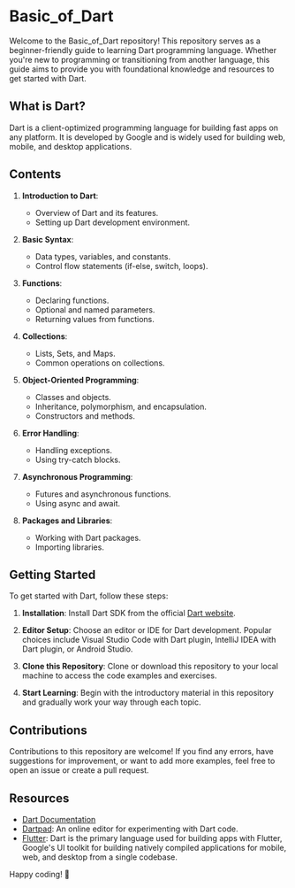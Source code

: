 # Basic_of_Dart

Welcome to the Basic_of_Dart repository! This repository serves as a beginner-friendly guide to learning Dart programming language. Whether you're new to programming or transitioning from another language, this guide aims to provide you with foundational knowledge and resources to get started with Dart.

## What is Dart?

Dart is a client-optimized programming language for building fast apps on any platform. It is developed by Google and is widely used for building web, mobile, and desktop applications.

## Contents

1. **Introduction to Dart**: 
   - Overview of Dart and its features.
   - Setting up Dart development environment.

2. **Basic Syntax**:
   - Data types, variables, and constants.
   - Control flow statements (if-else, switch, loops).

3. **Functions**:
   - Declaring functions.
   - Optional and named parameters.
   - Returning values from functions.

4. **Collections**:
   - Lists, Sets, and Maps.
   - Common operations on collections.

5. **Object-Oriented Programming**:
   - Classes and objects.
   - Inheritance, polymorphism, and encapsulation.
   - Constructors and methods.

6. **Error Handling**:
   - Handling exceptions.
   - Using try-catch blocks.

7. **Asynchronous Programming**:
   - Futures and asynchronous functions.
   - Using async and await.

8. **Packages and Libraries**:
   - Working with Dart packages.
   - Importing libraries.

## Getting Started

To get started with Dart, follow these steps:

1. **Installation**: Install Dart SDK from the official [Dart website](https://dart.dev/get-dart).

2. **Editor Setup**: Choose an editor or IDE for Dart development. Popular choices include Visual Studio Code with Dart plugin, IntelliJ IDEA with Dart plugin, or Android Studio.

3. **Clone this Repository**: Clone or download this repository to your local machine to access the code examples and exercises.

4. **Start Learning**: Begin with the introductory material in this repository and gradually work your way through each topic.

## Contributions

Contributions to this repository are welcome! If you find any errors, have suggestions for improvement, or want to add more examples, feel free to open an issue or create a pull request.

## Resources

- [Dart Documentation](https://dart.dev/guides)
- [Dartpad](https://dartpad.dev/): An online editor for experimenting with Dart code.
- [Flutter](https://flutter.dev/): Dart is the primary language used for building apps with Flutter, Google's UI toolkit for building natively compiled applications for mobile, web, and desktop from a single codebase.

Happy coding! 🚀
